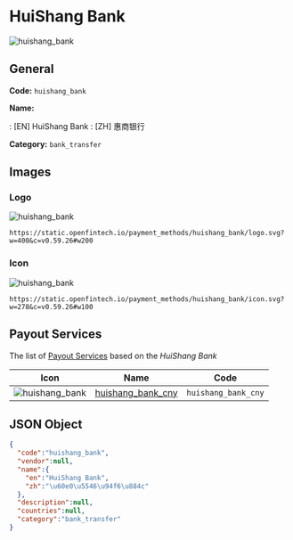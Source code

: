 
# HuiShang Bank 
![huishang_bank](https://static.openfintech.io/payment_methods/huishang_bank/logo.svg?w=400&c=v0.59.26#w200)  

## General 
**Code:** `huishang_bank` 
 
**Name:** 
 
:	[EN] HuiShang Bank 
:	[ZH] 惠商银行 
 
**Category:** `bank_transfer` 
 

## Images 

### Logo 
![huishang_bank](https://static.openfintech.io/payment_methods/huishang_bank/logo.svg?w=400&c=v0.59.26#w200)  

```
https://static.openfintech.io/payment_methods/huishang_bank/logo.svg?w=400&c=v0.59.26#w200
```  

### Icon 
![huishang_bank](https://static.openfintech.io/payment_methods/huishang_bank/icon.svg?w=278&c=v0.59.26#w100)  

```
https://static.openfintech.io/payment_methods/huishang_bank/icon.svg?w=278&c=v0.59.26#w100
```  

## Payout Services 
 
The list of [Payout Services](/payout-services/) based on the _HuiShang Bank_ 

|Icon|Name|Code| 
|:---:|:---:|:---:| 
|![huishang_bank](https://static.openfintech.io/payout_methods/huishang_bank/icon.svg?w=278&c=v0.59.26#w40) |[huishang_bank_cny](/payout-services/huishang_bank_cny/)|`huishang_bank_cny`| 
 

## JSON Object 

```json
{
  "code":"huishang_bank",
  "vendor":null,
  "name":{
    "en":"HuiShang Bank",
    "zh":"\u60e0\u5546\u94f6\u884c"
  },
  "description":null,
  "countries":null,
  "category":"bank_transfer"
}
```  
